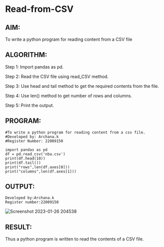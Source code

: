 # Read-from-CSV

## AIM:
To write a python program for reading content from a CSV file

## ALGORITHM:
 Step 1: Import pandas as pd.
 
 Step 2: Read the CSV file using read_CSV method.
 
 Step 3: Use head and tail method to get the required contents from the file.
 
 Step 4: Use len() method to get number of rows and columns.
 
 Step 5: Print the output.

## PROGRAM:
```
#To write a python program for reading content from a csv file.
#Developed by: Archana.k
#Register Number: 22009150

import pandas as pd
df = pd.read_csv('nba.csv')
print(df.head(10))
print(df.tail())
print("rows",len(df.axes[0]))
print("columns",len(df.axes[1]))
```
## OUTPUT:
```
Developed by:Archana.k
Register number:22009150
```
![Screenshot 2023-01-26 204538](https://user-images.githubusercontent.com/118708624/214873574-e8b72217-708e-4c78-ae59-d9755a165fde.png)

## RESULT:
Thus a python program is written to read the contents of a CSV file.
